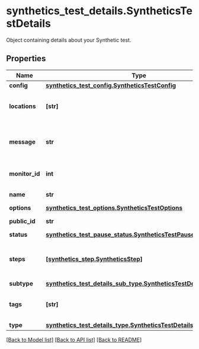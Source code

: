 # synthetics_test_details.SyntheticsTestDetails

Object containing details about your Synthetic test.
## Properties
Name | Type | Description | Notes
------------ | ------------- | ------------- | -------------
**config** | [**synthetics_test_config.SyntheticsTestConfig**](SyntheticsTestConfig.md) |  | [optional] 
**locations** | **[str]** | Array of locations used to run the test. | [optional] 
**message** | **str** | Notification message associated with the test. | [optional] 
**monitor_id** | **int** | The associated monitor ID. | [optional] 
**name** | **str** | Name of the test. | [optional] 
**options** | [**synthetics_test_options.SyntheticsTestOptions**](SyntheticsTestOptions.md) |  | [optional] 
**public_id** | **str** | The test public ID. | [optional] 
**status** | [**synthetics_test_pause_status.SyntheticsTestPauseStatus**](SyntheticsTestPauseStatus.md) |  | [optional] 
**steps** | [**[synthetics_step.SyntheticsStep]**](SyntheticsStep.md) | The steps of the test (only for browser tests). | [optional] 
**subtype** | [**synthetics_test_details_sub_type.SyntheticsTestDetailsSubType**](SyntheticsTestDetailsSubType.md) |  | [optional] 
**tags** | **[str]** | Array of tags attached to the test. | [optional] 
**type** | [**synthetics_test_details_type.SyntheticsTestDetailsType**](SyntheticsTestDetailsType.md) |  | [optional] 

[[Back to Model list]](../README.md#documentation-for-models) [[Back to API list]](../README.md#documentation-for-api-endpoints) [[Back to README]](../README.md)


